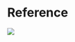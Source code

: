 # Reference

[![]("https://github.com/ericlee215/FlowFarm.jl/blob/master/docs/src/Documentation-Preliminary-orange.svg)](https://github.com/ericlee215/FlowFarm.jl/blob/master/docs/src/Tutorial.md)